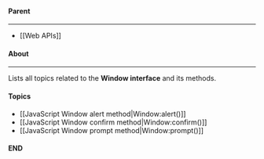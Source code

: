 #### Parent
- - -
- [[Web APIs]]

#### About
---
Lists all topics related to the **Window interface** and its methods.

#### Topics
- [[JavaScript Window alert method|Window:alert()]]
- [[JavaScript Window confirm method|Window:confirm()]]
- [[JavaScript Window prompt method|Window:prompt()]]

#### END



